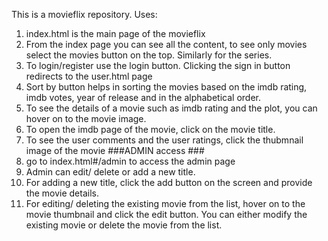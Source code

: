 This is a movieflix repository.
Uses:
1) index.html is the main page of the movieflix
2) From the index page you can see all the content, to see only movies
   select the movies button on the top. Similarly for the series.
3) To login/register use the login button. Clicking the sign in button redirects to the user.html page
4) Sort by button helps in sorting the movies based on the imdb rating, imdb votes, year of release and in the alphabetical order.
5) To see the details of a movie such as imdb rating and the plot, you can hover on to the movie image.
6) To open the imdb page of the movie, click on the movie title.
7) To see the user comments and the user ratings, click the thubmnail image of the movie
 ###ADMIN access ###
1) go to index.html#/admin to access the admin page
2) Admin can edit/ delete or add a new title.
3) For adding a new title, click the add button on the screen and provide the movie details.
4) For editing/ deleting the existing movie from the list, hover on to the movie thumbnail and click the edit button. You can either modify the existing movie or delete the movie from the list.
